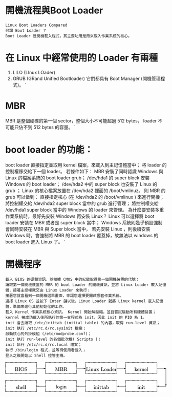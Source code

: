 # 開機流程與Boot Loader

```
Linux Boot Loaders Compared
何謂 Boot Loader ？
Boot Loader 是開機載入程式，其主要功用是用來載入作業系統的核心。
```
# 在 Linux 中經常使用的 Loader 有兩種
1. LILO (LInux LOader) 
2. GRUB (GRand Unified Bootloader) 
它們都具有 Boot Manager (開機管理程式)。
`
# MBR 
MBR 是整個硬碟的第一個 sector，整個大小不可能超過 512 bytes， loader 不可能只佔不到 512 bytes 的容量。
`
# boot loader 的功能：
boot loader 直接指定並取用 kernel 檔案，來載入到主記憶體當中；
將 loader 的控制權移交給下一個 loader。
若條件如下：
MBR 安裝了同時認識 Windows 與 Linux 的檔案系統的 boot loader grub；
/dev/hda1 的 super block 安裝 Windows 的 boot loader；
/dev/hda2 中的 super block 也安裝了 Linux 的 grub ；
Linux 的核心檔案放置在 /dev/hda2 裡面的 /boot/vmlinuz。
則 MBR 的 grub 可以做到：
直接指定核心 (在 /dev/hda2 的 /boot/vmlinux ) 來進行開機；
將控制權交給 /dev/hda2 super block 當中的 grub 進行管理；
將控制權交給 /dev/hda1 super block 當中的 Windows 的 loader 來管理。
為什麼要安裝多重作業系統時，最好先安裝 Windows 再安裝 Linux？
Linux 可以選擇將 boot loader 安裝在 MBR 或者是 super block 當中；
Windows 系統則幾乎預設強制會同時安裝在 MBR 與 Super block 當中，
若先安裝 Linux ，則後續安裝 Windows 時，會強制將 MBR 的 boot loader 覆蓋掉，故無法以 windows 的 boot loader 進入 Linux 了。
`
# 開機程序
```
載入 BIOS 的硬體資訊，並根據 CMOS 中的紀錄取得第一個開機裝置的代號；
讀取第一個開機裝置的 MBR 的 boot Loader 的開機資訊，並將 Linux Loader 載入記憶體，接著主控權就交由 Linux Loader 來執行；
接著您就會看到一個開機選單畫面，來讓您選擇要開啟哪套作業系統。
選擇 Linux OS 並按下 Enter 鍵以後，Linux Loader 就將 Linux kernel 載入記憶體，準備來進行其他初始化的工作。
載入 Kernel 作業系統核心資訊， Kernel 開始解壓縮，並且嘗試驅動所有硬體裝置；
kernel 被成功載入後所執行的第一支程式為 init，因此 init 的 PID 為 1。
init 會去讀取 /etc/inittab (initial table) 的內容，取得 run-level 資訊；
init 執行 /etc/rc.d/rc.sysinit 檔案；
啟動核心的外掛模組 (/etc/modprobe.conf)；
init 執行 run-level 的各個批次檔( Scripts )；
init 執行 /etc/rc.d/rc.local 檔案；
執行 /bin/login 程式，並等待使用者登入；
登入之後開始以 Shell 控管主機。
```
![img11.png](img11.png)

